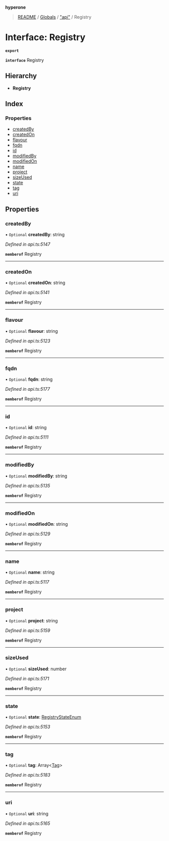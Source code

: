 **hyperone**

> [README](../README.md) / [Globals](../globals.md) / ["api"](../modules/_api_.md) / Registry

# Interface: Registry

**`export`** 

**`interface`** Registry

## Hierarchy

* **Registry**

## Index

### Properties

* [createdBy](_api_.registry.md#createdby)
* [createdOn](_api_.registry.md#createdon)
* [flavour](_api_.registry.md#flavour)
* [fqdn](_api_.registry.md#fqdn)
* [id](_api_.registry.md#id)
* [modifiedBy](_api_.registry.md#modifiedby)
* [modifiedOn](_api_.registry.md#modifiedon)
* [name](_api_.registry.md#name)
* [project](_api_.registry.md#project)
* [sizeUsed](_api_.registry.md#sizeused)
* [state](_api_.registry.md#state)
* [tag](_api_.registry.md#tag)
* [uri](_api_.registry.md#uri)

## Properties

### createdBy

• `Optional` **createdBy**: string

*Defined in api.ts:5147*

**`memberof`** Registry

___

### createdOn

• `Optional` **createdOn**: string

*Defined in api.ts:5141*

**`memberof`** Registry

___

### flavour

• `Optional` **flavour**: string

*Defined in api.ts:5123*

**`memberof`** Registry

___

### fqdn

• `Optional` **fqdn**: string

*Defined in api.ts:5177*

**`memberof`** Registry

___

### id

• `Optional` **id**: string

*Defined in api.ts:5111*

**`memberof`** Registry

___

### modifiedBy

• `Optional` **modifiedBy**: string

*Defined in api.ts:5135*

**`memberof`** Registry

___

### modifiedOn

• `Optional` **modifiedOn**: string

*Defined in api.ts:5129*

**`memberof`** Registry

___

### name

• `Optional` **name**: string

*Defined in api.ts:5117*

**`memberof`** Registry

___

### project

• `Optional` **project**: string

*Defined in api.ts:5159*

**`memberof`** Registry

___

### sizeUsed

• `Optional` **sizeUsed**: number

*Defined in api.ts:5171*

**`memberof`** Registry

___

### state

• `Optional` **state**: [RegistryStateEnum](../enums/_api_.registrystateenum.md)

*Defined in api.ts:5153*

**`memberof`** Registry

___

### tag

• `Optional` **tag**: Array\<[Tag](_api_.tag.md)>

*Defined in api.ts:5183*

**`memberof`** Registry

___

### uri

• `Optional` **uri**: string

*Defined in api.ts:5165*

**`memberof`** Registry
